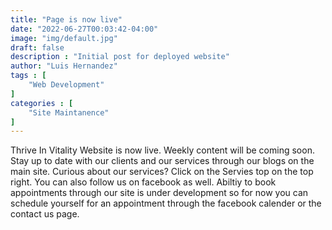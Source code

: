 ```yaml
---
title: "Page is now live"
date: "2022-06-27T00:03:42-04:00"
image: "img/default.jpg"
draft: false
description : "Initial post for deployed website"
author: "Luis Hernandez"
tags : [
    "Web Development"
]
categories : [
    "Site Maintanence"
]
---
```



Thrive In Vitality Website is now live. Weekly content will be coming soon. Stay up to date with our clients and our services through our blogs on the main site. Curious about our services? Click on the Servies top on the top right. You can also follow us on facebook as well. Abiltiy to book appointments through our site is under development so for now you can schedule yourself for an appointment through the facebook calender or the contact us page.